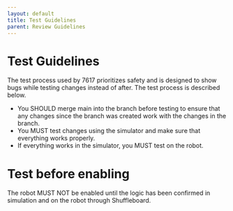 ```yaml
---
layout: default
title: Test Guidelines
parent: Review Guidelines
---
```


# Test Guidelines

The test process used by 7617 prioritizes safety and is designed to show bugs while testing changes instead of after. The test process is described below.

* You SHOULD merge main into the branch before testing to ensure that any changes since the branch was created work with the changes in the branch.
* You MUST test changes using the simulator and make sure that everything works properly.
* If everything works in the simulator, you MUST test on the robot.

# Test before enabling

The robot MUST NOT be enabled until the logic has been confirmed in simulation and on the robot through Shuffleboard.

